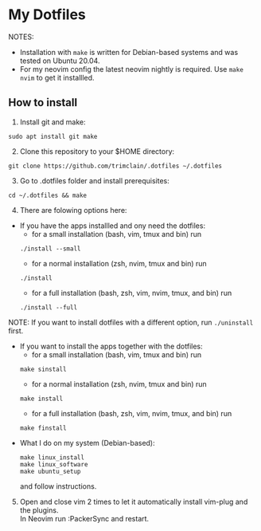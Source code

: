 # My Dotfiles

NOTES:
- Installation with `make` is written for Debian-based systems and was tested on Ubuntu 20.04.
- For my neovim config the latest neovim nightly is required. Use `make nvim` to get it installled.

## How to install

1. Install git and make:
```
sudo apt install git make
```
2. Clone this repository to your $HOME directory:
```
git clone https://github.com/trimclain/.dotfiles ~/.dotfiles
```
3. Go to .dotfiles folder and install prerequisites:
```
cd ~/.dotfiles && make
```
4. There are folowing options here:
- If you have the apps installled and ony need the dotfiles:
    - for a small installation (bash, vim, tmux and bin) run
    ```
    ./install --small
    ```
    - for a normal installation (zsh, nvim, tmux and bin) run
    ```
    ./install
    ```
    - for a full installation (bash, zsh, vim, nvim, tmux, and bin) run
    ```
    ./install --full
    ```
NOTE: If you want to install dotfiles with a different option, run `./uninstall` first.
- If you want to install the apps together with the dotfiles:
    - for a small installation (bash, vim, tmux and bin) run
    ```
    make sinstall
    ```
    - for a normal installation (zsh, nvim, tmux and bin) run
    ```
    make install
    ```
    - for a full installation (bash, zsh, vim, nvim, tmux, and bin) run
    ```
    make finstall
    ```
- What I do on my system (Debian-based):
    ```
    make linux_install
    make linux_software
    make ubuntu_setup
    ```
    and follow instructions.
5. Open and close vim 2 times to let it automatically install vim-plug and the plugins. <br>
   In Neovim run :PackerSync and restart.
